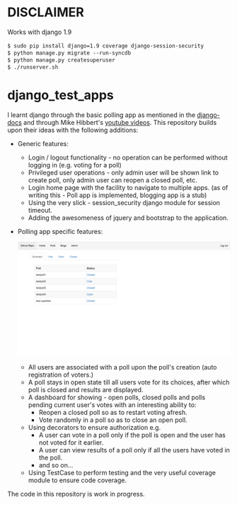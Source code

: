 DISCLAIMER
===========

Works with django 1.9

```
$ sudo pip install django=1.9 coverage django-session-security
$ python manage.py migrate --run-syncdb
$ python manage.py createsuperuser
$ ./runserver.sh
```

django_test_apps
================

I learnt django through the basic polling app as mentioned in the [django-docs](https://docs.djangoproject.com/en/1.6/intro/tutorial01/) and through Mike Hibbert's [youtube videos](https://www.youtube.com/watch?v=oT1A1KKf0SI). This repository builds upon their ideas with the following additions:

- Generic features:

  - Login / logout functionality - no operation can be performed without logging in (e.g. voting for a poll)
  - Privileged user operations - only admin user will be shown link to create poll, only admin user can reopen a closed poll, etc.
  - Login home page with the facility to navigate to multiple apps. (as of writing this - Poll app is implemented, blogging app is a stub)
  - Using the very slick - session_security django module for session timeout.
  - Adding the awesomeness of jquery and bootstrap to the application.
  
- Polling app specific features:

  ![Poll app screenshot](https://raw.githubusercontent.com/saurabh-hirani/django_test_apps/master/poll-scrshot.png)

  - All users are associated with a poll upon the poll's creation (auto registration of voters.)
  - A poll stays in open state till all users vote for its choices, after which poll is closed and results are displayed.
  - A dashboard for showing - open polls, closed polls and polls pending current user's votes with an interesting ability to:
    - Reopen a closed poll so as to restart voting afresh.
    - Vote randomly in a poll so as to close an open poll.
  - Using decorators to ensure authorization e.g.
    - A user can vote in a poll only if the poll is open and the user has not voted for it earlier.
    - A user can view results of a poll only if all the users have voted in the poll.
    - and so on...
  - Using TestCase to perform testing and the very useful coverage module to ensure code coverage.

The code in this repository is work in progress.

